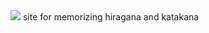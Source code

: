 <img src="https://capsule-render.vercel.app/api?type=waving&color=auto&height=300&section=header&text=katahira-master&fontSize=90"/>
site for memorizing hiragana and katakana
